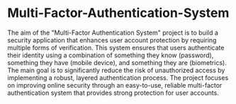 # Multi-Factor-Authentication-System
The aim of the "Multi-Factor Authentication System" project is to build a security application that enhances user account protection by requiring multiple forms of verification. This system ensures that users authenticate their identity using a combination of something they know (password), something they have (mobile device), and something they are (biometrics). The main goal is to significantly reduce the risk of unauthorized access by implementing a robust, layered authentication process. The project focuses on improving online security through an easy-to-use, reliable multi-factor authentication system that provides strong protection for user accounts.
